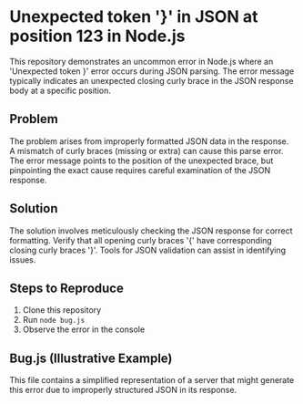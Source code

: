 # Unexpected token '}' in JSON at position 123 in Node.js

This repository demonstrates an uncommon error in Node.js where an 'Unexpected token }' error occurs during JSON parsing. The error message typically indicates an unexpected closing curly brace in the JSON response body at a specific position.

## Problem

The problem arises from improperly formatted JSON data in the response.  A mismatch of curly braces (missing or extra) can cause this parse error. The error message points to the position of the unexpected brace, but pinpointing the exact cause requires careful examination of the JSON response.

## Solution

The solution involves meticulously checking the JSON response for correct formatting.  Verify that all opening curly braces '{' have corresponding closing curly braces '}'.  Tools for JSON validation can assist in identifying issues.

## Steps to Reproduce

1. Clone this repository
2. Run `node bug.js`
3. Observe the error in the console

## Bug.js (Illustrative Example)

This file contains a simplified representation of a server that might generate this error due to improperly structured JSON in its response.